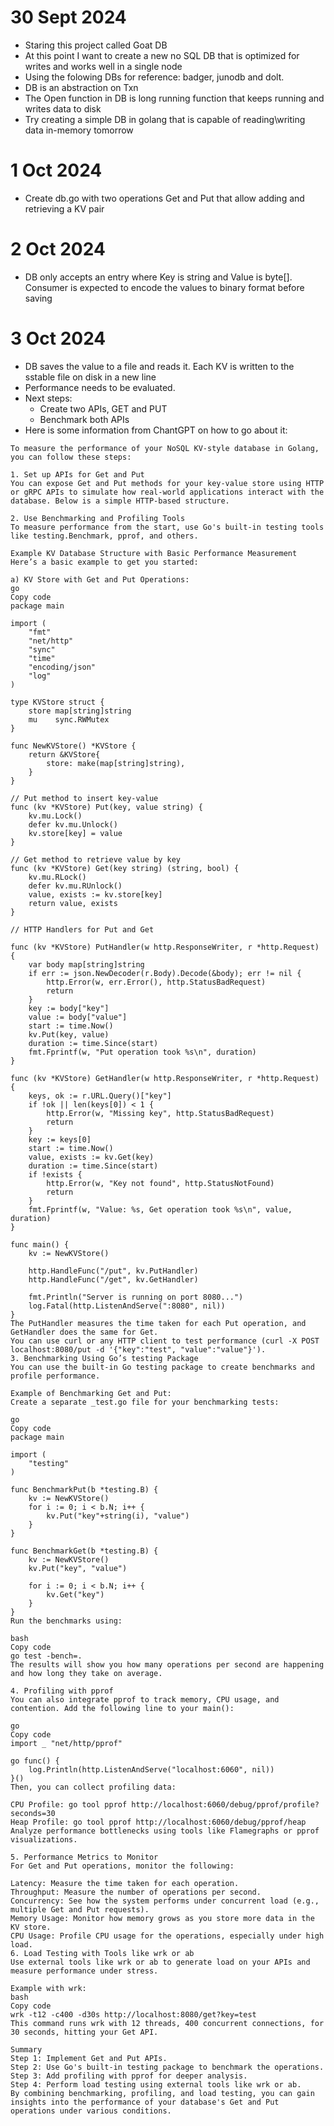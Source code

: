 # 30 Sept 2024

- Staring this project called Goat DB
- At this point I want to create a new no SQL DB that is optimized for writes and works well in a single node
- Using the folowing DBs for reference: badger, junodb and dolt.
- DB is an abstraction on Txn
- The Open function in DB is long running function that keeps running and writes data to disk
- Try creating a simple DB in golang that is capable of reading\writing data in-memory tomorrow

# 1 Oct 2024

- Create db.go with two operations Get and Put that allow adding and retrieving a KV pair

# 2 Oct 2024

- DB only accepts an entry where Key is string and Value is byte[]. Consumer is expected to encode the values to binary format before saving

# 3 Oct 2024

- DB saves the value to a file and reads it. Each KV is written to the sstable file on disk in a new line
- Performance needs to be evaluated.
- Next steps:
  - Create two APIs, GET and PUT
  - Benchmark both APIs
- Here is some information from ChantGPT on how to go about it:

```
To measure the performance of your NoSQL KV-style database in Golang, you can follow these steps:

1. Set up APIs for Get and Put
You can expose Get and Put methods for your key-value store using HTTP or gRPC APIs to simulate how real-world applications interact with the database. Below is a simple HTTP-based structure.

2. Use Benchmarking and Profiling Tools
To measure performance from the start, use Go's built-in testing tools like testing.Benchmark, pprof, and others.

Example KV Database Structure with Basic Performance Measurement
Here’s a basic example to get you started:

a) KV Store with Get and Put Operations:
go
Copy code
package main

import (
	"fmt"
	"net/http"
	"sync"
	"time"
	"encoding/json"
	"log"
)

type KVStore struct {
	store map[string]string
	mu    sync.RWMutex
}

func NewKVStore() *KVStore {
	return &KVStore{
		store: make(map[string]string),
	}
}

// Put method to insert key-value
func (kv *KVStore) Put(key, value string) {
	kv.mu.Lock()
	defer kv.mu.Unlock()
	kv.store[key] = value
}

// Get method to retrieve value by key
func (kv *KVStore) Get(key string) (string, bool) {
	kv.mu.RLock()
	defer kv.mu.RUnlock()
	value, exists := kv.store[key]
	return value, exists
}

// HTTP Handlers for Put and Get

func (kv *KVStore) PutHandler(w http.ResponseWriter, r *http.Request) {
	var body map[string]string
	if err := json.NewDecoder(r.Body).Decode(&body); err != nil {
		http.Error(w, err.Error(), http.StatusBadRequest)
		return
	}
	key := body["key"]
	value := body["value"]
	start := time.Now()
	kv.Put(key, value)
	duration := time.Since(start)
	fmt.Fprintf(w, "Put operation took %s\n", duration)
}

func (kv *KVStore) GetHandler(w http.ResponseWriter, r *http.Request) {
	keys, ok := r.URL.Query()["key"]
	if !ok || len(keys[0]) < 1 {
		http.Error(w, "Missing key", http.StatusBadRequest)
		return
	}
	key := keys[0]
	start := time.Now()
	value, exists := kv.Get(key)
	duration := time.Since(start)
	if !exists {
		http.Error(w, "Key not found", http.StatusNotFound)
		return
	}
	fmt.Fprintf(w, "Value: %s, Get operation took %s\n", value, duration)
}

func main() {
	kv := NewKVStore()

	http.HandleFunc("/put", kv.PutHandler)
	http.HandleFunc("/get", kv.GetHandler)

	fmt.Println("Server is running on port 8080...")
	log.Fatal(http.ListenAndServe(":8080", nil))
}
The PutHandler measures the time taken for each Put operation, and GetHandler does the same for Get.
You can use curl or any HTTP client to test performance (curl -X POST localhost:8080/put -d '{"key":"test", "value":"value"}').
3. Benchmarking Using Go’s testing Package
You can use the built-in Go testing package to create benchmarks and profile performance.

Example of Benchmarking Get and Put:
Create a separate _test.go file for your benchmarking tests:

go
Copy code
package main

import (
	"testing"
)

func BenchmarkPut(b *testing.B) {
	kv := NewKVStore()
	for i := 0; i < b.N; i++ {
		kv.Put("key"+string(i), "value")
	}
}

func BenchmarkGet(b *testing.B) {
	kv := NewKVStore()
	kv.Put("key", "value")

	for i := 0; i < b.N; i++ {
		kv.Get("key")
	}
}
Run the benchmarks using:

bash
Copy code
go test -bench=.
The results will show you how many operations per second are happening and how long they take on average.

4. Profiling with pprof
You can also integrate pprof to track memory, CPU usage, and contention. Add the following line to your main():

go
Copy code
import _ "net/http/pprof"

go func() {
    log.Println(http.ListenAndServe("localhost:6060", nil))
}()
Then, you can collect profiling data:

CPU Profile: go tool pprof http://localhost:6060/debug/pprof/profile?seconds=30
Heap Profile: go tool pprof http://localhost:6060/debug/pprof/heap
Analyze performance bottlenecks using tools like Flamegraphs or pprof visualizations.

5. Performance Metrics to Monitor
For Get and Put operations, monitor the following:

Latency: Measure the time taken for each operation.
Throughput: Measure the number of operations per second.
Concurrency: See how the system performs under concurrent load (e.g., multiple Get and Put requests).
Memory Usage: Monitor how memory grows as you store more data in the KV store.
CPU Usage: Profile CPU usage for the operations, especially under high load.
6. Load Testing with Tools like wrk or ab
Use external tools like wrk or ab to generate load on your APIs and measure performance under stress.

Example with wrk:
bash
Copy code
wrk -t12 -c400 -d30s http://localhost:8080/get?key=test
This command runs wrk with 12 threads, 400 concurrent connections, for 30 seconds, hitting your Get API.

Summary
Step 1: Implement Get and Put APIs.
Step 2: Use Go's built-in testing package to benchmark the operations.
Step 3: Add profiling with pprof for deeper analysis.
Step 4: Perform load testing using external tools like wrk or ab.
By combining benchmarking, profiling, and load testing, you can gain insights into the performance of your database's Get and Put operations under various conditions.
```
